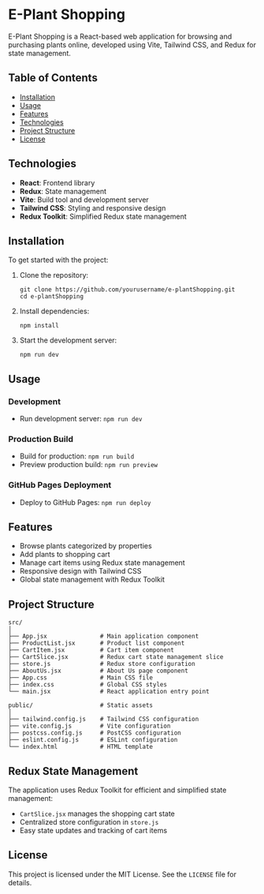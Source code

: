 # E-Plant Shopping

E-Plant Shopping is a React-based web application for browsing and purchasing plants online, developed using Vite, Tailwind CSS, and Redux for state management.

## Table of Contents
- [Installation](#installation)
- [Usage](#usage)
- [Features](#features)
- [Technologies](#technologies)
- [Project Structure](#project-structure)
- [License](#license)

## Technologies
- **React**: Frontend library
- **Redux**: State management
- **Vite**: Build tool and development server
- **Tailwind CSS**: Styling and responsive design
- **Redux Toolkit**: Simplified Redux state management

## Installation

To get started with the project:

1. Clone the repository:
   ```
   git clone https://github.com/yourusername/e-plantShopping.git
   cd e-plantShopping
   ```

2. Install dependencies:
   ```
   npm install
   ```

3. Start the development server:
   ```
   npm run dev
   ```

## Usage

### Development
- Run development server: `npm run dev`

### Production Build
- Build for production: `npm run build`
- Preview production build: `npm run preview`

### GitHub Pages Deployment
- Deploy to GitHub Pages: `npm run deploy`

## Features
- Browse plants categorized by properties
- Add plants to shopping cart
- Manage cart items using Redux state management
- Responsive design with Tailwind CSS
- Global state management with Redux Toolkit

## Project Structure
```
src/
│
├── App.jsx               # Main application component
├── ProductList.jsx       # Product list component
├── CartItem.jsx          # Cart item component
├── CartSlice.jsx         # Redux cart state management slice
├── store.js              # Redux store configuration
├── AboutUs.jsx           # About Us page component
├── App.css               # Main CSS file
├── index.css             # Global CSS styles
└── main.jsx              # React application entry point

public/                   # Static assets
│
├── tailwind.config.js    # Tailwind CSS configuration
├── vite.config.js        # Vite configuration
├── postcss.config.js     # PostCSS configuration
├── eslint.config.js      # ESLint configuration
└── index.html            # HTML template
```

## Redux State Management
The application uses Redux Toolkit for efficient and simplified state management:
- `CartSlice.jsx` manages the shopping cart state
- Centralized store configuration in `store.js`
- Easy state updates and tracking of cart items

## License

This project is licensed under the MIT License. See the `LICENSE` file for details.
